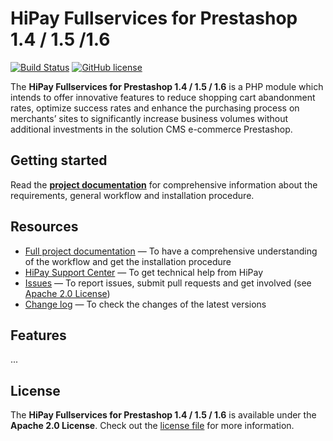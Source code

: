 # HiPay Fullservices for Prestashop 1.4 / 1.5 /1.6

[![Build Status](https://circleci.com/gh/hipay/hipay-fullservice-sdk-prestashop/tree/master.svg?style=shield)](https://circleci.com/gh/hipay/hipay-fullservice-sdk-prestashop/tree/master) [![GitHub license](https://img.shields.io/badge/license-Apache%202-blue.svg)](https://raw.githubusercontent.com/hipay/hipay-fullservice-sdk-prestashop/master/LICENSE.md)

The **HiPay Fullservices for Prestashop 1.4 / 1.5 / 1.6** is a PHP module which intends to offer innovative features to reduce shopping cart abandonment rates, optimize success rates and enhance the purchasing process on merchants’ sites to significantly increase business volumes without additional investments in the solution CMS e-commerce Prestashop. 

## Getting started

Read the **[project documentation][doc-home]** for comprehensive information about the requirements, general workflow and installation procedure.

## Resources
- [Full project documentation][doc-home] — To have a comprehensive understanding of the workflow and get the installation procedure
- [HiPay Support Center][hipay-help] — To get technical help from HiPay
- [Issues][project-issues] — To report issues, submit pull requests and get involved (see [Apache 2.0 License][project-license])
- [Change log][project-changelog] — To check the changes of the latest versions

## Features

...

## License

The **HiPay Fullservices for Prestashop 1.4 / 1.5 / 1.6** is available under the **Apache 2.0 License**. Check out the [license file][project-license] for more information.

[doc-home]: https://github.com/hipay/hipay-fullservice-sdk-prestashop/wiki

[hipay-help]: http://help.hipay.com

[project-issues]: https://github.com/hipay/hipay-fullservice-sdk-prestashop/issues
[project-license]: https://github.com/hipay/hipay-fullservice-sdk-prestashop/blob/master/LICENSE.md
[project-changelog]: https://github.com/hipay/hipay-fullservice-sdk-prestashop/blob/master/CHANGELOG.md
